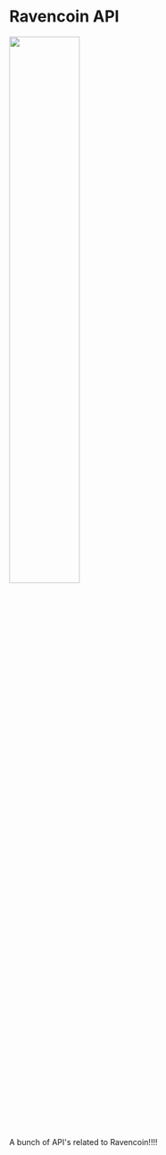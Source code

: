 # Ravencoin API

<img src="https://jon.network/static/images/ravencoin-logo.png" style="width:50%;margin: 0 auto;">

A bunch of API's related to Ravencoin!!!!

